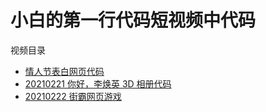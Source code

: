 # 小白的第一行代码短视频中代码

视频目录

- [情人节表白网页代码](https://github.com/enfangzhong/loveSource)
- [20210221 你好，李焕英 3D 相册代码](./src/roll-box-album/)
- [20210222 街霸网页游戏](https://github.com/ARTAvrilLavigne/streetfighter/tree/gh-pages)
